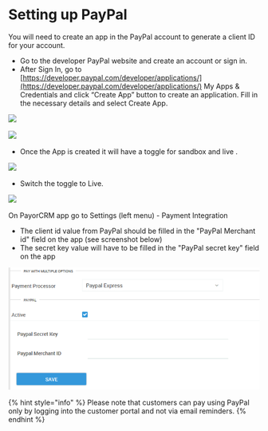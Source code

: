 # Setting up PayPal



You will need to create an app in the PayPal account to generate a client ID for your account. 

* Go to the developer PayPal website and create an account or sign in.
* After Sign In, go to [https://developer.paypal.com/developer/applications/](https://developer.paypal.com/developer/applications/) My Apps & Credentials and click “Create App” button to create an application. Fill in the necessary details and select Create App.

![](https://moontech.zendesk.com/hc/article_attachments/360017401571/4269e5a11__1___1_.png)

![](https://moontech.zendesk.com/hc/article_attachments/360017401531/427e3800f__1___1_.png)

* Once the App is created it will have a toggle for sandbox and live .

![](https://moontech.zendesk.com/hc/article_attachments/360017401551/4743285e-0312-11e7-811e-e83c64a38778__1___1___1_.png)

* Switch the toggle to Live.

![](https://moontech.zendesk.com/hc/article_attachments/360017516412/428efd80c__1___1_.png)



On PayorCRM app go to Settings \(left menu\) - Payment Integration

* The client id value from PayPal should be filled in the "PayPal Merchant id" field on the app \(see screenshot below\)
* The secret key value will have to be filled in the "PayPal secret key" field on the app



![](../.gitbook/assets/paypal-setup.png)

{% hint style="info" %}
Please note that customers can pay using PayPal only by logging into the customer portal and not via email reminders.
{% endhint %}

